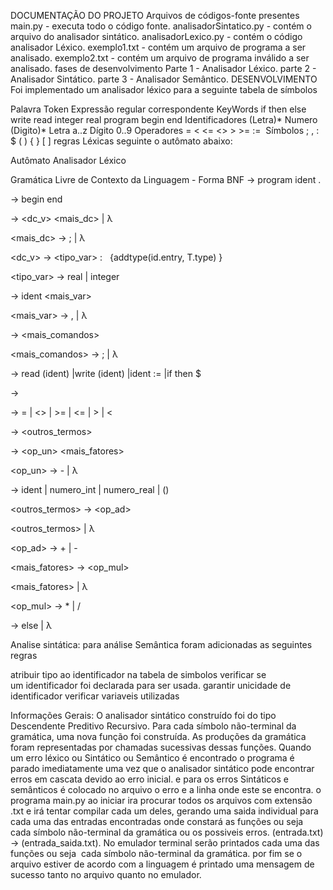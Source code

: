 DOCUMENTAÇÃO DO PROJETO
Arquivos de códigos-fonte presentes
main.py - executa todo o código fonte.
analisadorSintatico.py - contém o arquivo do analisador sintático.
analisadorLexico.py - contém o código analisador Léxico.
exemplo1.txt - contém um arquivo de programa a ser analisado.
exemplo2.txt - contém um arquivo de programa inválido a ser analisado.
fases de desenvolvimento
Parte 1 - Analisador Léxico.
parte 2 - Analisador Sintático.
parte 3 - Analisador Semântico.
DESENVOLVIMENTO
Foi implementado um analisador léxico para a seguinte tabela de símbolos

Palavra Token	Expressão regular correspondente
KeyWords	if then else write read integer real program begin end
Identificadores	(Letra)*
Numero	(Digito)*
Letra	a..z
Dígito	0..9
Operadores	= < <= <> > >= := 
Símbolos	; , : $ ( ) { } [ ]
regras Léxicas
seguinte o autômato abaixo:

Autômato Analisador Léxico



Gramática Livre de Contexto da Linguagem - Forma BNF
<programa> -> program ident <corpo> .

<corpo> -> <dc> begin <comandos> end

<dc> -> <dc_v> <mais_dc> | λ

<mais_dc> -> ; <dc> | λ

<dc_v> -> <tipo_var> : <variaveis>  {addtype(id.entry, T.type) }

<tipo_var> -> real | integer

<variaveis> -> ident <mais_var>

<mais_var> -> , <variaveis> | λ

<comandos> -> <comando> <mais_comandos>

<mais_comandos> -> ; <comandos> | λ

<comando> -> read (ident) |write (ident) |ident := <expressao> |if <condicao> then <comandos> <pfalsa> $

<condicao> -> <expressao> <relacao> <expressao>

<relacao> -> = | <> | >= | <= | > | <

<expressao> -> <termo> <outros_termos>

<termo> -> <op_un> <fator> <mais_fatores>

<op_un> -> - | λ

<fator> -> ident | numero_int | numero_real | (<expressao>)

<outros_termos> -> <op_ad> <termo>

<outros_termos> | λ

<op_ad> -> + | -

<mais_fatores> -> <op_mul> <fator>

<mais_fatores> | λ

<op_mul> -> * | /

<pfalsa> -> else <comandos> | λ

Analise sintática:
para análise Semântica foram adicionadas as seguintes regras

atribuir tipo ao identificador na tabela de simbolos
verificar se um identificador foi declarada para ser usada.
garantir unicidade de identificador
verificar variaveis utilizadas


Informações Gerais:
O analisador sintático construído foi do tipo Descendente Preditivo Recursivo. Para cada símbolo não-terminal da gramática, uma nova função foi construída. As produções da gramática foram representadas por chamadas sucessivas dessas funções.
Quando um erro léxico ou Sintático ou Semântico é encontrado o programa é parado imediatamente uma vez que o analisador sintático pode encontrar erros em cascata devido ao erro inicial. e para os erros Sintáticos e semânticos é colocado no arquivo o erro e a linha onde este se encontra.
o programa main.py ao iniciar ira procurar todos os arquivos com extensão  .txt e irá tentar compilar cada um deles, gerando uma saida individual para cada uma das entradas encontradas onde constará as funções ou seja  cada símbolo não-terminal da gramática ou os possiveis erros. (entrada.txt) -> (entrada_saida.txt).
No emulador terminal serão printados cada uma das funções ou seja  cada símbolo não-terminal da gramática.
por fim se o arquivo estiver de acordo com a linguagem é printado uma mensagem de sucesso tanto no arquivo quanto no emulador.

